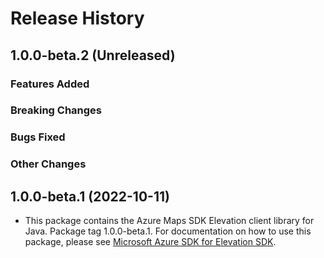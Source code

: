 # Release History

## 1.0.0-beta.2 (Unreleased)

### Features Added

### Breaking Changes

### Bugs Fixed

### Other Changes

## 1.0.0-beta.1 (2022-10-11)

- This package contains the Azure Maps SDK Elevation client library for Java. Package tag 1.0.0-beta.1. For documentation on how to use this package, please see [Microsoft Azure SDK for Elevation SDK](https://docs.microsoft.com/rest/api/maps/elevation).
